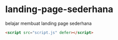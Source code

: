 # landing-page-sederhana
belajar membuat landing page sederhana

```html
<script src="script.js" defer></script>
```

